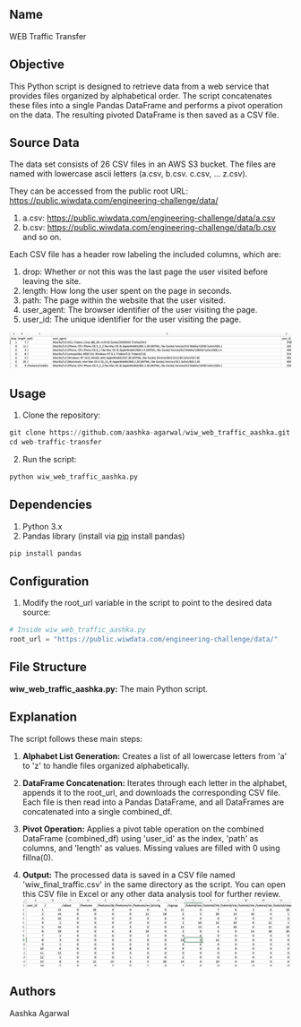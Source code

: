 ## Name

WEB Traffic Transfer

## Objective

This Python script is designed to retrieve data from a web service that provides files organized by alphabetical order. The script concatenates these files into a single Pandas DataFrame and performs a pivot operation on the data. The resulting pivoted DataFrame is then saved as a CSV file.

## Source Data
The data set consists of 26 CSV files in an AWS S3 bucket. The files are named with lowercase
ascii letters (a.csv, b.csv. c.csv, … z.csv). 

They can be accessed from the public root URL:
https://public.wiwdata.com/engineering-challenge/data/

1. a.csv: https://public.wiwdata.com/engineering-challenge/data/a.csv
2. b.csv: https://public.wiwdata.com/engineering-challenge/data/b.csv
and so on. 

Each CSV file has a header row labeling the included columns, which are:

1. drop: Whether or not this was the last page the user visited before leaving the site.
2. length: How long the user spent on the page in seconds.
3. path: The page within the website that the user visited.
4. user_agent: The browser identifier of the user visiting the page.
5. user_id: The unique identifier for the user visiting the page.

![Screenshot](input.png)

## Usage

1. Clone the repository:

```python
git clone https://github.com/aashka-agarwal/wiw_web_traffic_aashka.git
cd web-traffic-transfer
```

2. Run the script:

```python
python wiw_web_traffic_aashka.py
```

## Dependencies

1. Python 3.x
2. Pandas library (install via [pip](https://pip.pypa.io/en/stable/) install pandas)


```bash
pip install pandas
```


## Configuration

1. Modify the root_url variable in the script to point to the desired data source:

```python
# Inside wiw_web_traffic_aashka.py
root_url = "https://public.wiwdata.com/engineering-challenge/data/"
```
## File Structure
**wiw_web_traffic_aashka.py:** The main Python script.

## Explanation
The script follows these main steps:

1. **Alphabet List Generation:** Creates a list of all lowercase letters from 'a' to 'z' to handle files organized alphabetically.

2. **DataFrame Concatenation:** Iterates through each letter in the alphabet, appends it to the root_url, and downloads the corresponding CSV file. Each file is then read into a Pandas DataFrame, and all DataFrames are concatenated into a single combined_df.

3. **Pivot Operation:** Applies a pivot table operation on the combined DataFrame (combined_df) using 'user_id' as the index, 'path' as columns, and 'length' as values. Missing values are filled with 0 using fillna(0).

4. **Output:** The processed data is saved in a CSV file named 'wiw_final_traffic.csv' in the same directory as the script. You can open this CSV file in Excel or any other data analysis tool for further review.
   ![Screenshot](output.png)

## Authors

Aashka Agarwal
